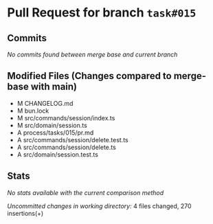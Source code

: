 # Pull Request for branch `task#015`

## Commits

_No commits found between merge base and current branch_

## Modified Files (Changes compared to merge-base with main)

- M CHANGELOG.md
- M bun.lock
- M src/commands/session/index.ts
- M src/domain/session.ts
- A process/tasks/015/pr.md
- A src/commands/session/delete.test.ts
- A src/commands/session/delete.ts
- A src/domain/session.test.ts

## Stats

_No stats available with the current comparison method_

_Uncommitted changes in working directory:_
4 files changed, 270 insertions(+)
